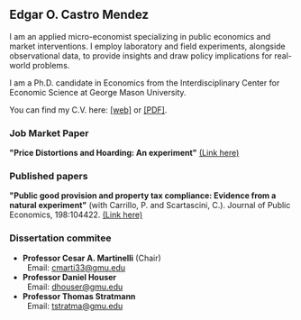 ## Edgar O. Castro Mendez

I am an applied micro-economist specializing in public economics and market interventions. I employ laboratory and field experiments, alongside observational data, to provide insights and draw policy implications for real-world problems.

I am a Ph.D. candidate in Economics from the Interdisciplinary Center for Economic Science at George Mason University.

You can find my C.V. here: [[web]](https://ecastrom.github.io/eocastrom/cv) or [[PDF]](https://drive.google.com/file/d/14Q2V_9fIHtX4CvBdCw6HVwxmuQJ7eViJ/view?usp=drive_link).

### Job Market Paper

**"Price Distortions and Hoarding: An experiment\"** [(Link here)](https://drive.google.com/file/d/14KfuyY0jWgYsuD6m6OXHnyTfOOa-PAyA/view?usp=drive_link)

### Published papers

**"Public good provision and property tax compliance: Evidence from a natural experiment\"** (with Carrillo, P. and Scartascini, C.). Journal of Public Economics, 198:104422. [(Link here)](https://doi.org/10.1016/j.jpubeco.2021.104422)


### Dissertation commitee
-   **Professor Cesar A. Martinelli** (Chair)\
&nbsp; Email: [cmarti33@gmu.edu](mailto:cmarti33@gmu.edu)
-   **Professor Daniel Houser** \
&nbsp; Email: <dhouser@gmu.edu>
-   **Professor Thomas Stratmann**\
&nbsp; Email: <tstratma@gmu.edu>